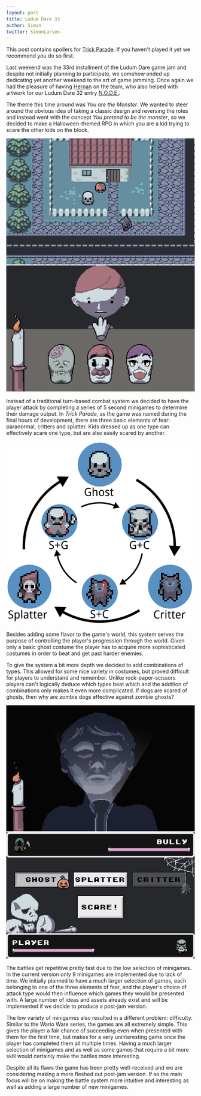```yaml
---
layout: post
title: Ludum Dare 33
author: Simon
twitter: SimonLarsen
---
```


<div markdown="1" class="alert alert-warning">

This post contains spoilers for [Trick Parade](http://ludumdare.com/compo/ludum-dare-33/?action=preview&uid=1980).
If you haven't played it yet we recommend you do so first.

</div>

Last weekend was the 33rd installment of the Ludum Dare game jam and despite
not initially planning to participate, we somehow ended up dedicating yet
another weekend to the art of game jamming.
Once again we had the pleasure of having [Hernan](http://twitter.com/HernanZh)
on the team, who also helped with artwork for our Ludum Dare 32 entry
[N.O.D.E.](http://ludumdare.com/compo/ludum-dare-32/?action=preview&uid=1980).

The theme this time around was *You are the Monster*. We wanted to steer around
the obvious idea of taking a classic design and reversing the roles and instead
went with the concept *You pretend to be the monster*,
so we decided to make a Halloween-themed RPG in which you are a kid trying to
scare the other kids on the block.

<div class="row">
	<div class="col-sm-6">
		<a href="/img/tp1.png"><img class="thumbnail img-responsive" src="/img/tp1.png" alt="Trick Parade title screen"></a>
	</div>
	<div class="col-sm-6">
		<a href="/img/tp2.png"><img class="thumbnail img-responsive" src="/img/tp2.png" alt="Scary mask minigame"></a>
	</div>
</div>

Instead of a traditional turn-based combat system we decided to have the player
attack by completing a series of 5 second minigames to determine their damage
output.
In *Trick Parade*, as the game was named during the final hours of development,
there are three basic elements of fear: paranormal, critters and splatter.
Kids dressed up as one type can effectively scare one type, but are also easily
scared by another.

<a href="/img/tp_weakness.png">
	<img class="center-block thumbnail img-responsive" src="/img/tp_weakness.png" alt="Trick Parade weakness chart">
</a>

Besides adding some flavor to the game's world, this system serves the purpose
of controlling the player's progression through the world. Given only a basic
ghost costume the player has to acquire more sophisticated costumes in order
to beat and get past harder enemies.

To give the system a bit more depth we decided to add combinations of types.
This allowed for some nice variety in costumes, but proved difficult for players
to understand and remember. Unlike rock-paper-scissors players can't logically
deduce which types beat which and the addition of combinations only makes it
even more complicated. If dogs are scared of ghosts, then why are zombie dogs
effective against zombie ghosts?

<div class="row">
	<div class="col-sm-6">
		<a href="/img/tp3.png"><img class="thumbnail img-responsive" src="/img/tp3.png" alt="Flashlight minigame"></a>
	</div>
	<div class="col-sm-6">
		<a href="/img/tp4.png"><img class="thumbnail img-responsive" src="/img/tp4.png" alt="Battle screen"></a>
	</div>
</div>

The battles get repetitive pretty fast due to the low selection of minigames.
In the current version only 9 minigames are implemented due to lack of time.
We initially planned to have a much larger selection of games, each belonging
to one of the three elements of fear, and the player's choice of attack type
would then influence which games they would be presented with.
A large number of ideas and assets already exist and will be implemented if we
decide to produce a post-jam version.

The low variety of minigames also resulted in a different problem: difficulty.
Similar to the Wario Ware series, the games are all extremely simple.
This gives the player a fair chance of succeeding even when presented with them
for the first time, but makes for a very uninteresting game once the player
has completed them all multiple times. Having a much larger selection of
minigames and as well as some games that require a bit more skill would
certainly make the battles more interesting.

Despite all its flaws the game has been pretty well-received and we are
considering making a more fleshed out post-jam version. If so the main focus
will be on making the battle system more intuitive and interesting as well as
adding a large number of new minigames.
